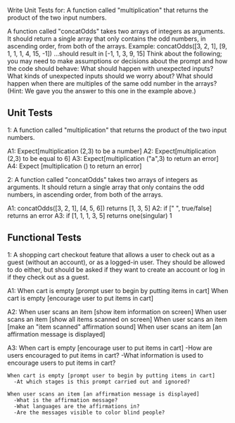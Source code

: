 <!--  
Read the prompt.
Identify the expectations.
Write specifications for all the tests that would be useful for that prompt.
Try to take any "edge cases," or unexpected circumstances, into account, and write test specs for them.
Try not to write extraneous tests!
-->

Write Unit Tests for:
A function called "multiplication" that returns the product of the two input numbers.

A function called "concatOdds" takes two arrays of integers as arguments. It should return a single array that only contains the odd numbers, in ascending order, from both of the arrays.
Example: concatOdds([3, 2, 1], [9, 1, 1, 1, 4, 15, -1])
...should result in [-1, 1, 3, 9, 15]
Think about the following; you may need to make assumptions or decisions about the prompt and how the code should behave:
What should happen with unexpected inputs?
What kinds of unexpected inputs should we worry about?
What should happen when there are multiples of the same odd number in the arrays? (Hint: We gave you the answer to this one in the example above.)

## Unit Tests

1: A function called "multiplication" that returns the product of the two input numbers.

A1: Expect[multiplication (2,3) to be a number]
A2: Expect[multiplication (2,3) to be equal to 6]
A3: Expect[multiplication ("a",3) to return an error]
A4: Expect [multiplication () to return an error]

2: A function called "concatOdds" takes two arrays of integers as arguments. It should return a single array that only contains the odd numbers, in ascending order, from both of the arrays.

A1: concatOdds([3, 2, 1], [4, 5, 6]) returns [1, 3, 5]
A2: if [" ", true/false] returns an error
A3: if [1, 1, 1, 3, 5] returns one(singular) 1

## Functional Tests

1: A shopping cart checkout feature that allows a user to check out as a guest (without an account), or as a logged-in user. They should be allowed to do either, but should be asked if they want to create an account or log in if they check out as a guest.

A1: When cart is empty [prompt user to begin by putting items in cart]
    When cart is empty [encourage user to put items in cart]
    

A2: When user scans an item [show item information on screen]
  When user scans an item [show all items scanned on screen]
  When user scans an item [make an "item scanned" affirmation sound]
  When user scans an item [an affirmation message is displayed]

  A3: When cart is empty [encourage user to put items in cart]
      -How are users encouraged to put items in cart?
      -What information is used to encourage users to put items in cart? 

    When cart is empty [prompt user to begin by putting items in cart]
      -At which stages is this prompt carried out and ignored?

    When user scans an item [an affirmation message is displayed]
      -What is the affirmation message?
      -What languages are the affirmations in?
      -Are the messages visible to color blind people?


